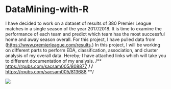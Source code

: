 # DataMining-with-R
I have decided to work on a dataset of results of 380 Premier League matches in a single season of the year 2017/2018. It is time to examine the performance of each team and predict which team has the most successful home and away season overall. For this project, I have pulled data from (https://www.premierleague.com/results.)
In this project, I will be working on different parts to perform EDA, classification, association, and cluster analysis of my overall data. Hereby; I have attached links which will take you to different documentation of my analysis.
/** https://rpubs.com/sacsam005/808877 **/
/** https://rpubs.com/sacsam005/813688 **/

<img src="https://sportshandle.com/wp-content/uploads/2019/03/sports-betting-data.jpg">
